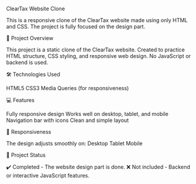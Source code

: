 ClearTax Website Clone

This is a responsive clone of the ClearTax website made using only HTML and CSS. The project is fully focused on the design part.

📄 Project Overview

This project is a static clone of the ClearTax website.
Created to practice HTML structure, CSS styling, and responsive web design.
No JavaScript or backend is used.

🛠️ Technologies Used

HTML5
CSS3
Media Queries (for responsiveness)

💻 Features

Fully responsive design
Works well on desktop, tablet, and mobile
Navigation bar with icons
Clean and simple layout

📱 Responsiveness

The design adjusts smoothly on:
Desktop
Tablet
Mobile

📂 Project Status

✔️ Completed - The website design part is done.
❌ Not included - Backend or interactive JavaScript features.
